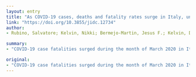 ```yaml
---
layout: entry
title: "As COVID-19 cases, deaths and fatality rates surge in Italy, underlying causes require investigation"
link: "https://doi.org/10.3855/jidc.12734"
author:
- Rubino, Salvatore; Kelvin, Nikki; Bermejo-Martin, Jesus F.; Kelvin, David

summary:
- "COVID-19 case fatalities surged during the month of March 2020 in Italy. This number exceeds the number of fatalities in China vs. 80,000 China. Case Fatality Rates (CFR) could be somewhat unreliable because the estimation of total case numbers is limited by several factors. Sero prevalence of SARS-CoV-2 antibodies may help in more accurate estimations of the total number of cases."

original:
- "COVID-19 case fatalities surged during the month of March 2020 in Italy, reaching over 10,000 by 28 March 2020. This number exceeds the number of fatalities in China (3,301) recorded from January to March, even though the number of diagnosed cases was similar (85,000 Italy vs. 80,000 China). Case Fatality Rates (CFR) could be somewhat unreliable because the estimation of total case numbers is limited by several factors, including insufficient testing and limitations in test kits and materials, such as NP swabs and PPE for testers. Sero prevalence of SARS-CoV-2 antibodies may help in more accurate estimations of the total number of cases. Nevertheless, the disparity in the differences in the total number of fatalities between Italy and China suggests investigation into several factors, such as demographics, sociological interactions, availability of medical equipment (ICU beds and PPE), variants in immune proteins (e.g., HLA, IFNs), past immunity to related CoVs, and mutations in SARS-CoV-2, could impact survival of severe COVID-19 illness survival and the number of case fatalities."
---
```


